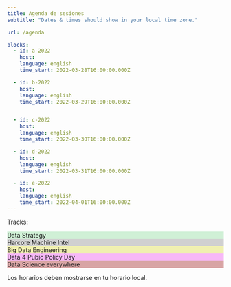 ```yaml
---
title: Agenda de sesiones
subtitle: "Dates & times should show in your local time zone."

url: /agenda

blocks: 
  - id: a-2022
    host: 
    language: english
    time_start: 2022-03-28T16:00:00.000Z

  - id: b-2022
    host: 
    language: english
    time_start: 2022-03-29T16:00:00.000Z


  - id: c-2022
    host: 
    language: english
    time_start: 2022-03-30T16:00:00.000Z

  - id: d-2022
    host: 
    language: english
    time_start: 2022-03-31T16:00:00.000Z

  - id: e-2022
    host: 
    language: english
    time_start: 2022-04-01T16:00:00.000Z
---
```


Tracks:
<div class="color-code-list mb-4">
  <div class="color-code-item" style="background-color: #d0f0d6;">Data Strategy</div>
  <div class="color-code-item" style="background-color: #d0d0d0;">Harcore Machine Intel</div>
  <div class="color-code-item" style="background-color: #f0f0b0;">Big Data Engineering</div>
  <div class="color-code-item" style="background-color: #f7b8f7;">Data 4 Pubic Policy Day</div>
  <div class="color-code-item" style="background-color: #d8a4a4;">Data Science everywhere</div>
  <!--<div class="color-code-item" style="background-color: #80c9fa;">Taller</div>-->
</div>

<p>Los horarios deben mostrarse en tu horario local.</p>
